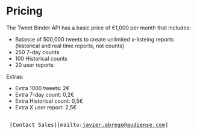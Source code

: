 # Pricing

The Tweet Binder API has a basic price of €1,000 per month that includes:

- Balance of 500,000 tweets to create unlimited x-listeing reports (historical and real time reports, not counts)
- 250 7-day counts
- 100 Historical counts
- 20 user reports

Extras:

- Extra 1000 tweets: 2€
- Extra 7-day count: 0,2€
- Extra Historical count: 0,5€
- Extra X user report: 2,5€

<kbd> <br> [Contact Sales][mailto:javier.abrego@audiense.com] <br> </kbd>

